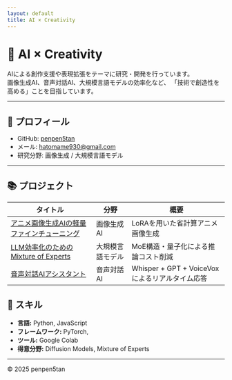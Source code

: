 ```yaml
---
layout: default
title: AI × Creativity
---
```



# 🎨 AI × Creativity  
AIによる創作支援や表現拡張をテーマに研究・開発を行っています。  
画像生成AI、音声対話AI、大規模言語モデルの効率化など、
「技術で創造性を高める」ことを目指しています。

---

## 🧠 プロフィール
- GitHub: [penpen5tan](https://github.com/penpen5tan)
- メール: hatomame930@gmail.com  
- 研究分野: 画像生成 / 大規模言語モデル


---

## 📚 プロジェクト

| タイトル | 分野 | 概要 |
|-----------|--------|--------|
| [アニメ画像生成AIの軽量ファインチューニング](projects/diffusion.md) | 画像生成AI | LoRAを用いた省計算アニメ画像生成 |
| [LLM効率化のためのMixture of Experts](projects/moe.md) | 大規模言語モデル | MoE構造・量子化による推論コスト削減 |
| [音声対話AIアシスタント](projects/voicebot.md) | 音声対話AI | Whisper + GPT + VoiceVoxによるリアルタイム応答 |


## 🧩 スキル
- **言語:** Python, JavaScript
- **フレームワーク:** PyTorch,  
- **ツール:** Google Colab
- **得意分野:** Diffusion Models, Mixture of Experts

---

© 2025 penpen5tan
